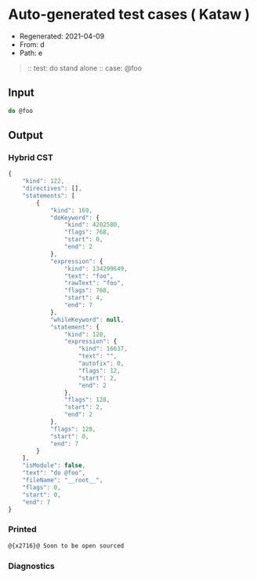 # Auto-generated test cases ( Kataw )
- Regenerated: 2021-04-09
- From: d
- Path: e
> :: test: do stand alone
> :: case: @foo
## Input

`````js
do @foo
`````

## Output

### Hybrid CST

```javascript
{
    "kind": 122,
    "directives": [],
    "statements": [
        {
            "kind": 169,
            "doKeyword": {
                "kind": 4202580,
                "flags": 768,
                "start": 0,
                "end": 2
            },
            "expression": {
                "kind": 134299649,
                "text": "foo",
                "rawText": "foo",
                "flags": 768,
                "start": 4,
                "end": 7
            },
            "whileKeyword": null,
            "statement": {
                "kind": 120,
                "expression": {
                    "kind": 16637,
                    "text": "",
                    "autofix": 0,
                    "flags": 12,
                    "start": 2,
                    "end": 2
                },
                "flags": 128,
                "start": 2,
                "end": 2
            },
            "flags": 128,
            "start": 0,
            "end": 7
        }
    ],
    "isModule": false,
    "text": "do @foo",
    "fileName": "__root__",
    "flags": 0,
    "start": 0,
    "end": 7
}
```

### Printed

```javascript
@{x2716}@ Soon to be open sourced
```

### Diagnostics

```javascript

```

